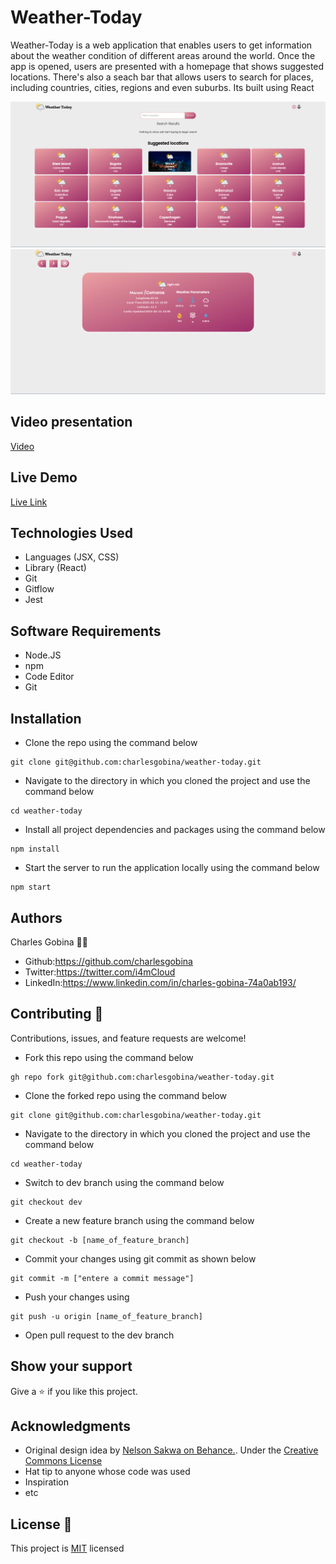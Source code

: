 # Weather-Today
Weather-Today is a web application that enables users to get information about the weather condition of different areas around the world. Once the app is opened, users are presented with a homepage that shows suggested locations. There's also a seach bar that allows users to search for places, including countries, cities, regions and even suburbs. Its built using React

![](./public/home.png)
![](./public/details.png)

## Video presentation
[Video](https://www.loom.com/share/c168cf8638084c2996c22fd6694ed215)

## Live Demo
[Live Link](https://mcrvs-weather.netlify.app/)

## Technologies Used
* Languages (JSX, CSS)
* Library (React)
* Git
* Gitflow
* Jest

## Software Requirements
* Node.JS
* npm
* Code Editor
* Git

## Installation
* Clone the repo using the command below

```
git clone git@github.com:charlesgobina/weather-today.git
```

* Navigate to the directory in which you cloned the project and use the command below

```
cd weather-today
```

* Install all project dependencies and packages using the command below

```
npm install
```

* Start the server to run the application locally using the command below

```
npm start
```

## Authors
Charles Gobina :student: 
* Github:https://github.com/charlesgobina 
* Twitter:https://twitter.com/i4mCloud
* LinkedIn:https://www.linkedin.com/in/charles-gobina-74a0ab193/

## Contributing :handshake:
Contributions, issues, and feature requests are welcome!
* Fork this repo using the command below

```
gh repo fork git@github.com:charlesgobina/weather-today.git
```
* Clone the forked repo using the command below

```
git clone git@github.com:charlesgobina/weather-today.git
```

* Navigate to the directory in which you cloned the project and use the command below

```
cd weather-today
```

* Switch to dev branch using the command below

```
git checkout dev
```

* Create a new feature branch using the command below

```
git checkout -b [name_of_feature_branch]
```

* Commit your changes using git commit as shown below

```
git commit -m ["entere a commit message"]
```

* Push your changes using

```
git push -u origin [name_of_feature_branch]
```
* Open pull request to the dev branch


## Show your support
Give a 	:star: if you like this project.

## Acknowledgments
* Original design idea by [Nelson Sakwa on Behance.](https://www.behance.net/gallery/31579789/Ballhead-App-%28Free-PSDs%29). Under the [Creative Commons License](https://creativecommons.org/licenses/by-nc/4.0/)
* Hat tip to anyone whose code was used
* Inspiration
* etc

## License :memo:
This project is [MIT](https://github.com/microverseinc/readme-template/blob/master/MIT.md) licensed
